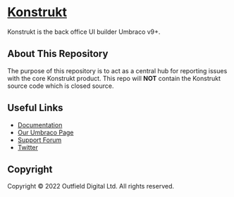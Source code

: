# [Konstrukt](https://getkonstrukt.net)

Konstrukt is the back office UI builder Umbraco v9+.

## About This Repository

The purpose of this repository is to act as a central hub for reporting issues with the core Konstrukt product. This repo will **NOT** contain the Konstrukt source code which is closed source.

## Useful Links

* [Documentation](https://docs.getkonstrukt.net/)
* [Our Umbraco Page](https://our.umbraco.com/packages/backoffice-extensions/konstrukt/)
* [Support Forum](https://our.umbraco.com/packages/backoffice-extensions/konstrukt/konstrukt-support/)
* [Twitter](https://twitter.com/outfielddigital)

## Copyright

Copyright © 2022 Outfield Digital Ltd. All rights reserved.
